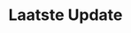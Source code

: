 ---
title: "Laatste Update"
draft: false
# page title background image
bg_image: "images/backgrounds/page-title.jpg"
# meta description
description : ""
---